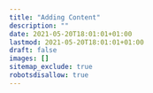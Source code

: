 ```yaml
---
title: "Adding Content"
description: ""
date: 2021-05-20T18:01:01+01:00
lastmod: 2021-05-20T18:01:01+01:00
draft: false
images: []
sitemap_exclude: true
robotsdisallow: true
---
```

